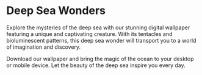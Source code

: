 <!--font:Poppins-->

# Deep Sea Wonders

Explore the mysteries of the deep sea with our stunning digital wallpaper featuring a unique and captivating creature. With its tentacles and bioluminescent patterns, this deep sea wonder will transport you to a world of imagination and discovery.

Download our wallpaper and bring the magic of the ocean to your desktop or mobile device. Let the beauty of the deep sea inspire you every day.

<!--

Write me markdown content of website with wallpaper:

"A digital painting of a deep sea creature, with tentacles and bioluminescent patterns evoking a sense of mystery and exploration."

The header of the page should not be copy of the text but rather a real content of the website which is using this wallpaper.


---


# Deep Sea Wonders

Explore the mysteries of the deep sea with our stunning digital wallpaper featuring a unique and captivating creature. With its tentacles and bioluminescent patterns, this deep sea wonder will transport you to a world of imagination and discovery.

Download our wallpaper and bring the magic of the ocean to your desktop or mobile device. Let the beauty of the deep sea inspire you every day.


---


Write me a Google font which is best fitting for the website.

Pick from the list:
- Lato
- Futura
- Open Sans
- Roboto
- Lobster
- Alegreya
- Poppins
- Orbitron
- Raleway
- Montserrat
- Barlow Condensed
- Playfair Display
- IBM Plex Sans
- Great Vibes
- Inter
- Exo 2
- Dancing Script


Write just the font name nothing else.


---


Poppins

-->
